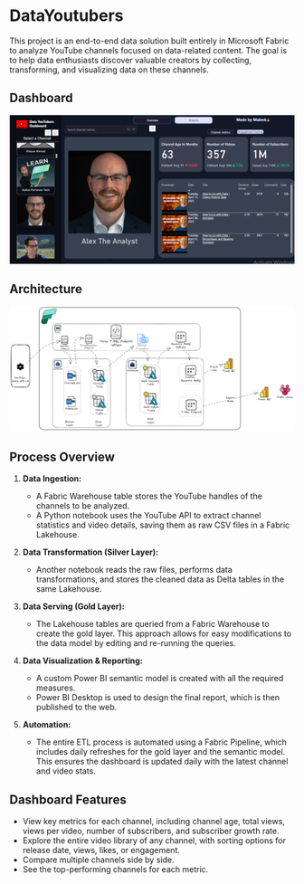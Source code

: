 # DataYoutubers

This project is an end-to-end data solution built entirely in Microsoft Fabric to analyze YouTube channels focused on data-related content. The goal is to help data enthusiasts discover valuable creators by collecting, transforming, and visualizing data on these channels.

## Dashboard

![Dashboard Screenshot](dashboard%20screenshot.jpg)

## Architecture

![Architecture Diagram](architecture%20diagram.png)

## Process Overview

1.  **Data Ingestion:**
    *   A Fabric Warehouse table stores the YouTube handles of the channels to be analyzed.
    *   A Python notebook uses the YouTube API to extract channel statistics and video details, saving them as raw CSV files in a Fabric Lakehouse.

2.  **Data Transformation (Silver Layer):**
    *   Another notebook reads the raw files, performs data transformations, and stores the cleaned data as Delta tables in the same Lakehouse.

3.  **Data Serving (Gold Layer):**
    *   The Lakehouse tables are queried from a Fabric Warehouse to create the gold layer. This approach allows for easy modifications to the data model by editing and re-running the queries.

4.  **Data Visualization & Reporting:**
    *   A custom Power BI semantic model is created with all the required measures.
    *   Power BI Desktop is used to design the final report, which is then published to the web.

5.  **Automation:**
    *   The entire ETL process is automated using a Fabric Pipeline, which includes daily refreshes for the gold layer and the semantic model. This ensures the dashboard is updated daily with the latest channel and video stats.

## Dashboard Features

*   View key metrics for each channel, including channel age, total views, views per video, number of subscribers, and subscriber growth rate.
*   Explore the entire video library of any channel, with sorting options for release date, views, likes, or engagement.
*   Compare multiple channels side by side.
*   See the top-performing channels for each metric.



